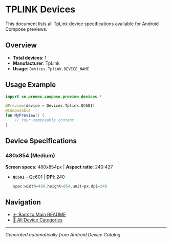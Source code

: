 # TPLINK Devices

This document lists all TpLink device specifications available for Android Compose previews.

## Overview

- **Total devices**: 1
- **Manufacturer**: TpLink
- **Usage**: `Devices.Tplink.DEVICE_NAME`

## Usage Example

```kotlin
import se.premex.compose.preview.devices.*

@Preview(device = Devices.Tplink.QC601)
@Composable
fun MyPreview() {
    // Your composable content
}
```

## Device Specifications

### 480x854 (Medium)

**Screen specs**: 480x854px | **Aspect ratio**: 240:427

- **`QC601`** - Qc601 | **DPI**: 240
  ```kotlin
  spec:width=480,height=854,unit=px,dpi=240
  ```

## Navigation

- [← Back to Main README](../../README.md)
- [📱 All Device Categories](../README.md)

---
*Generated automatically from Android Device Catalog*
